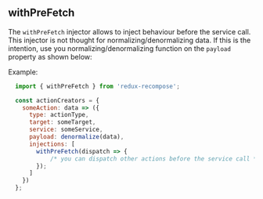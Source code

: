 ## withPreFetch

The `withPreFetch` injector allows to inject behaviour before the service call. This injector is not thought for normalizing/denormalizing data. If this is the intention, 
use you normalizing/denormalizing function on the `payload` property as shown below:

Example:

```js
  import { withPreFetch } from 'redux-recompose';

  const actionCreators = {
    someAction: data => ({
      type: actionType,
      target: someTarget,
      service: someService,
      payload: denormalize(data),
      injections: [
        withPreFetch(dispatch => {
            /* you can dispatch other actions before the service call */
        });
      ]
    })
  };
```
